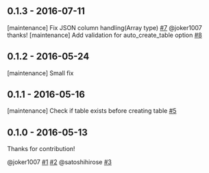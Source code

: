 ## 0.1.3 - 2016-07-11[maintenance] Fix JSON column handling(Array type) [#7](https://github.com/sakama/embulk-output-dynamodb/pull/7) @joker1007 thanks![maintenance] Add validation for auto_create_table option [#8](https://github.com/sakama/embulk-output-dynamodb/pull/8)## 0.1.2 - 2016-05-24[maintenance] Small fix## 0.1.1 - 2016-05-16[maintenance] Check if table exists before creating table [#5](https://github.com/sakama/embulk-output-dynamodb/pull/5)## 0.1.0 - 2016-05-13Thanks for contribution!@joker1007 [#1](https://github.com/sakama/embulk-output-dynamodb/pull/1) [#2](https://github.com/sakama/embulk-output-dynamodb/pull/2)@satoshihirose [#3](https://github.com/sakama/embulk-output-dynamodb/pull/3)